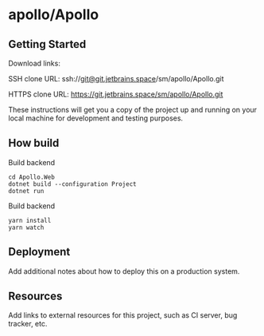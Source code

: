 # apollo/Apollo



## Getting Started

Download links:

SSH clone URL: ssh://git@git.jetbrains.space/sm/apollo/Apollo.git

HTTPS clone URL: https://git.jetbrains.space/sm/apollo/Apollo.git



These instructions will get you a copy of the project up and running on your local machine for development and testing purposes.

## How build

Build backend
```
cd Apollo.Web
dotnet build --configuration Project
dotnet run
```
Build backend
```
yarn install
yarn watch
```

## Deployment

Add additional notes about how to deploy this on a production system.

## Resources

Add links to external resources for this project, such as CI server, bug tracker, etc.
